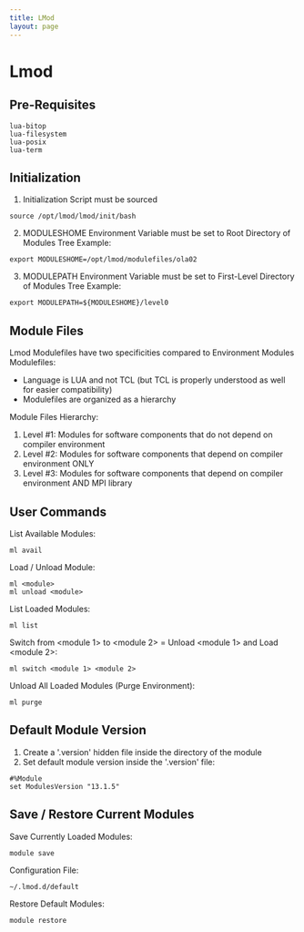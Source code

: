 ```yaml
---
title: LMod
layout: page
---
```


# Lmod


## Pre-Requisites

```
lua-bitop
lua-filesystem
lua-posix
lua-term
```

## Initialization

1) Initialization Script must be sourced
```
source /opt/lmod/lmod/init/bash
```

2) MODULESHOME Environment Variable must be set to Root Directory of Modules Tree
Example:
```
export MODULESHOME=/opt/lmod/modulefiles/ola02
```

3) MODULEPATH Environment Variable must be set to First-Level Directory of Modules Tree
Example:
```
export MODULEPATH=${MODULESHOME}/level0
```

## Module Files

Lmod Modulefiles have two specificities compared to Environment Modules Modulefiles:
* Language is LUA and not TCL (but TCL is properly understood as well for easier compatibility)
* Modulefiles are organized as a hierarchy

Module Files Hierarchy:
1. Level #1: Modules for software components that do not depend on compiler environment
2. Level #2: Modules for software components that depend on compiler environment ONLY
3. Level #3: Modules for software components that depend on compiler environment AND MPI library

## User Commands

List Available Modules:
```
ml avail
```
Load / Unload Module:
```
ml <module>
ml unload <module>
```
List Loaded Modules:
```
ml list
```
Switch from <module 1> to <module 2> = Unload <module 1> and Load <module 2>:
```
ml switch <module 1> <module 2>
```
Unload All Loaded Modules (Purge Environment):
```
ml purge
```

## Default Module Version

1. Create a '.version' hidden file inside the directory of the module
2. Set default module version inside the '.version' file:
```
#%Module
set ModulesVersion "13.1.5"
```

## Save / Restore Current Modules

Save Currently Loaded Modules:
```
module save
```
Configuration File:
```
~/.lmod.d/default
```
Restore Default Modules:
```
module restore
```
